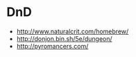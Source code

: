 # DnD

* http://www.naturalcrit.com/homebrew/
* http://donjon.bin.sh/5e/dungeon/
* http://pyromancers.com/
